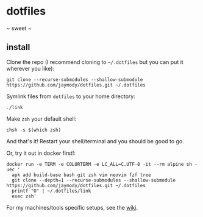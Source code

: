 # dotfiles

~ sweet ~

## install
Clone the repo (I recommend cloning to `~/.dotfiles` but you can put it wherever you like):
```shell
git clone --recurse-submodules --shallow-submodule https://github.com/jaymody/dotfiles.git ~/.dotfiles
```

Symlink files from `dotfiles` to your home directory:
```shell
./link
```

Make `zsh` your default shell:
```shell
chsh -s $(which zsh)
```

And that's it! Restart your shell/terminal and you should be good to go.

Or, try it out in docker first!:
```shell
docker run -e TERM -e COLORTERM -e LC_ALL=C.UTF-8 -it --rm alpine sh -uec '
  apk add build-base bash git zsh vim neovim fzf tree
  git clone --depth=1 --recurse-submodules --shallow-submodule https://github.com/jaymody/dotfiles.git ~/.dotfiles
  printf "O" | ~/.dotfiles/link
  exec zsh'
```

For my machines/tools specific setups, see the [wiki](https://github.com/jaymody/dotfiles/wiki).
